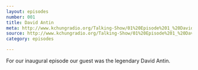 ```yaml
---
layout: episodes
number: 001
title: David Antin
meta: http://www.kchungradio.org/Talking-Show/01%20Episode%201_%20David%20Antin.mp3
source: http://www.kchungradio.org/Talking-Show/01%20Episode%201_%20David%20Antin.mp3
category: episodes

---
```


For our inaugural episode our guest was the legendary David Antin. 